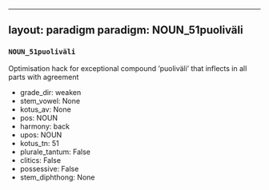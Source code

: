
---
layout: paradigm
paradigm: NOUN_51puoliväli
---
### ` NOUN_51puoliväli `

Optimisation hack for exceptional compound ’puoliväli’ that inflects in all parts with agreement
* grade_dir: weaken
* stem_vowel: None
* kotus_av: None
* pos: NOUN
* harmony: back
* upos: NOUN
* kotus_tn: 51
* plurale_tantum: False
* clitics: False
* possessive: False
* stem_diphthong: None
